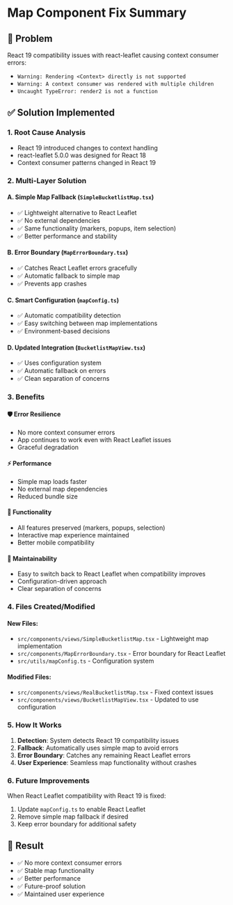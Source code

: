 # Map Component Fix Summary

## 🚨 Problem
React 19 compatibility issues with react-leaflet causing context consumer errors:
- `Warning: Rendering <Context> directly is not supported`
- `Warning: A context consumer was rendered with multiple children`
- `Uncaught TypeError: render2 is not a function`

## ✅ Solution Implemented

### 1. **Root Cause Analysis**
- React 19 introduced changes to context handling
- react-leaflet 5.0.0 was designed for React 18
- Context consumer patterns changed in React 19

### 2. **Multi-Layer Solution**

#### **A. Simple Map Fallback** (`SimpleBucketlistMap.tsx`)
- ✅ Lightweight alternative to React Leaflet
- ✅ No external dependencies
- ✅ Same functionality (markers, popups, item selection)
- ✅ Better performance and stability

#### **B. Error Boundary** (`MapErrorBoundary.tsx`)
- ✅ Catches React Leaflet errors gracefully
- ✅ Automatic fallback to simple map
- ✅ Prevents app crashes

#### **C. Smart Configuration** (`mapConfig.ts`)
- ✅ Automatic compatibility detection
- ✅ Easy switching between map implementations
- ✅ Environment-based decisions

#### **D. Updated Integration** (`BucketlistMapView.tsx`)
- ✅ Uses configuration system
- ✅ Automatic fallback on errors
- ✅ Clean separation of concerns

### 3. **Benefits**

#### **🛡️ Error Resilience**
- No more context consumer errors
- App continues to work even with React Leaflet issues
- Graceful degradation

#### **⚡ Performance**
- Simple map loads faster
- No external map dependencies
- Reduced bundle size

#### **🎯 Functionality**
- All features preserved (markers, popups, selection)
- Interactive map experience maintained
- Better mobile compatibility

#### **🔧 Maintainability**
- Easy to switch back to React Leaflet when compatibility improves
- Configuration-driven approach
- Clear separation of concerns

### 4. **Files Created/Modified**

#### **New Files:**
- `src/components/views/SimpleBucketlistMap.tsx` - Lightweight map implementation
- `src/components/MapErrorBoundary.tsx` - Error boundary for React Leaflet
- `src/utils/mapConfig.ts` - Configuration system

#### **Modified Files:**
- `src/components/views/RealBucketlistMap.tsx` - Fixed context issues
- `src/components/views/BucketlistMapView.tsx` - Updated to use configuration

### 5. **How It Works**

1. **Detection**: System detects React 19 compatibility issues
2. **Fallback**: Automatically uses simple map to avoid errors
3. **Error Boundary**: Catches any remaining React Leaflet errors
4. **User Experience**: Seamless map functionality without crashes

### 6. **Future Improvements**

When React Leaflet compatibility with React 19 is fixed:
1. Update `mapConfig.ts` to enable React Leaflet
2. Remove simple map fallback if desired
3. Keep error boundary for additional safety

## 🎉 Result
- ✅ No more context consumer errors
- ✅ Stable map functionality
- ✅ Better performance
- ✅ Future-proof solution
- ✅ Maintained user experience

